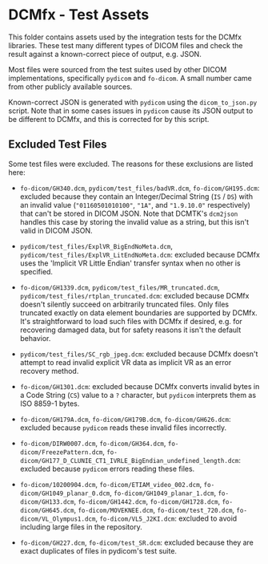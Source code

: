 # DCMfx - Test Assets

This folder contains assets used by the integration tests for the DCMfx
libraries. These test many different types of DICOM files and check the result
against a known-correct piece of output, e.g. JSON.

Most files were sourced from the test suites used by other DICOM
implementations, specifically `pydicom` and `fo-dicom`. A small number came from
other publicly available sources.

Known-correct JSON is generated with `pydicom` using the `dicom_to_json.py`
script. Note that in some cases issues in `pydicom` cause its JSON output to be
different to DCMfx, and this is corrected for by this script.

## Excluded Test Files

Some test files were excluded. The reasons for these exclusions are listed here:

- `fo-dicom/GH340.dcm`, `pydicom/test_files/badVR.dcm`, `fo-dicom/GH195.dcm`:
  excluded because they contain an Integer/Decimal String (`IS` / `DS`) with an
  invalid value (`"01160501010100"`, `"1A"`, and `"1.9.10.0"` respectively) that
  can't be stored in DICOM JSON. Note that DCMTK's `dcm2json` handles this case
  by storing the invalid value as a string, but this isn't valid in DICOM JSON.

- `pydicom/test_files/ExplVR_BigEndNoMeta.dcm`,
  `pydicom/test_files/ExplVR_LitEndNoMeta.dcm`: excluded because DCMfx uses the
  'Implicit VR Little Endian' transfer syntax when no other is specified.

- `fo-dicom/GH1339.dcm`, `pydicom/test_files/MR_truncated.dcm`,
  `pydicom/test_files/rtplan_truncated.dcm`: excluded because DCMfx doesn't
  silently succeed on arbitrarily truncated files. Only files truncated exactly
  on data element boundaries are supported by DCMfx. It's straightforward to
  load such files with DCMfx if desired, e.g. for recovering damaged data, but
  for safety reasons it isn't the default behavior.

- `pydicom/test_files/SC_rgb_jpeg.dcm`: excluded because DCMfx doesn't attempt
  to read invalid explicit VR data as implicit VR as an error recovery method.

- `fo-dicom/GH1301.dcm`: excluded because DCMfx converts invalid bytes in a Code
  String (`CS`) value to a `?` character, but `pydicom` interprets them as ISO
  8859-1 bytes.

- `fo-dicom/GH179A.dcm`, `fo-dicom/GH179B.dcm`, `fo-dicom/GH626.dcm`: excluded
  because `pydicom` reads these invalid files incorrectly.

- `fo-dicom/DIRW0007.dcm`, `fo-dicom/GH364.dcm`, `fo-dicom/FreezePattern.dcm`,
  `fo-dicom/GH177_D_CLUNIE_CT1_IVRLE_BigEndian_undefined_length.dcm`: excluded
  because `pydicom` errors reading these files.

- `fo-dicom/10200904.dcm`, `fo-dicom/ETIAM_video_002.dcm`,
  `fo-dicom/GH1049_planar_0.dcm`, `fo-dicom/GH1049_planar_1.dcm`,
  `fo-dicom/GH133.dcm`, `fo-dicom/GH1442.dcm`, `fo-dicom/GH1728.dcm`,
  `fo-dicom/GH645.dcm`, `fo-dicom/MOVEKNEE.dcm`, `fo-dicom/test_720.dcm`,
  `fo-dicom/VL_Olympus1.dcm`, `fo-dicom/VL5_J2KI.dcm`: excluded to avoid
  including large files in the repository.

- `fo-dicom/GH227.dcm`, `fo-dicom/test_SR.dcm`: excluded because they are exact
  duplicates of files in pydicom's test suite.
